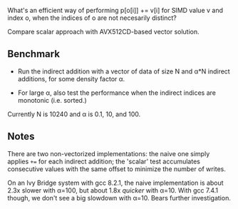 What's an efficient way of performing p[o[i]] += v[i] for SIMD value v and index o,
when the indices of o are not necesarily distinct?

Compare scalar approach with AVX512CD-based vector solution.

## Benchmark

* Run the indirect addition with a vector of data of size N and α*N indirect additions,
for some density factor α.

* For large α, also test the performance when the indirect indices are monotonic (i.e.
sorted.)

Currently N is 10240 and α is 0.1, 10, and 100.

## Notes

There are two non-vectorized implementations: the naive one simply applies `+=` for each
indirect addition; the 'scalar' test accumulates consecutive values with the same offset
to minimize the number of writes.

On an Ivy Bridge system with gcc 8.2.1, the naive implementation is about 2.3x slower
with α=100, but about 1.8x _quicker_ with α=10. With gcc 7.4.1 though, we don't see
a big slowdown with α=10. Bears further investigation.



